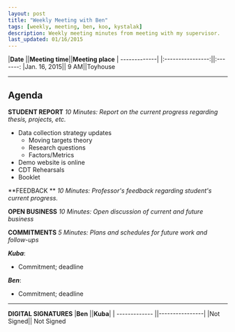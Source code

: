 ```yaml
---
layout: post
title: "Weekly Meeting with Ben"
tags: [weekly, meeting, ben, koo, kystalak]
description: Weekly meeting minutes from meeting with my supervisor.
last_updated: 01/16/2015
---
```


|**Date** ||**Meeting time**||**Meeting place**
| -------------| |:----------------:||:-------:
|Jan. 16, 2015|| 9 AM||Toyhouse


----------


Agenda
------

 **STUDENT REPORT** 
 *10 Minutes: Report on the current progress regarding thesis, projects, etc.*

 - Data collection strategy updates
	 - Moving targets theory
	 - Research questions
	 - Factors/Metrics
 - Demo website is online
 - CDT Rehearsals
 - Booklet

**FEEDBACK **
 *10 Minutes: Professor's feedback regarding student's current progress.*
 
 

**OPEN BUSINESS**
*10 Minutes: Open discussion of current and future business*



**COMMITMENTS**
*5 Minutes: Plans and schedules for future work and follow-ups*

***Kuba***:

 - Commitment; deadline

***Ben***:

 - Commitment; deadline


----------


**DIGITAL SIGNATURES**
|**Ben** ||**Kuba**|
| ------------- ||----------------|
|Not Signed|| Not Signed